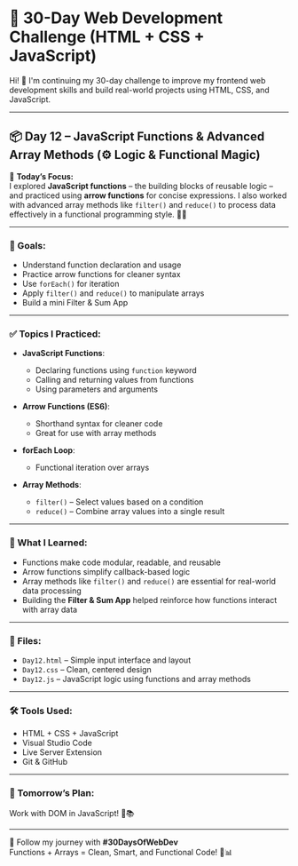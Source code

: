 # 🚀 30-Day Web Development Challenge (HTML + CSS + JavaScript)

Hi! 👋 I'm continuing my 30-day challenge to improve my frontend web development skills and build real-world projects using HTML, CSS, and JavaScript.

---

## 📦 Day 12 – JavaScript Functions & Advanced Array Methods (⚙️ Logic & Functional Magic)

📌 **Today’s Focus:**  
I explored **JavaScript functions** – the building blocks of reusable logic – and practiced using **arrow functions** for concise expressions. I also worked with advanced array methods like `filter()` and `reduce()` to process data effectively in a functional programming style. 🔁🧠

---

### 🎯 Goals:
- Understand function declaration and usage  
- Practice arrow functions for cleaner syntax  
- Use `forEach()` for iteration  
- Apply `filter()` and `reduce()` to manipulate arrays  
- Build a mini Filter & Sum App  

---

### ✅ Topics I Practiced:

- **JavaScript Functions**:
  - Declaring functions using `function` keyword  
  - Calling and returning values from functions  
  - Using parameters and arguments

- **Arrow Functions (ES6)**:
  - Shorthand syntax for cleaner code  
  - Great for use with array methods

- **forEach Loop**:
  - Functional iteration over arrays

- **Array Methods**:
  - `filter()` – Select values based on a condition  
  - `reduce()` – Combine array values into a single result  

---

### 🧠 What I Learned:
- Functions make code modular, readable, and reusable  
- Arrow functions simplify callback-based logic  
- Array methods like `filter()` and `reduce()` are essential for real-world data processing  
- Building the **Filter & Sum App** helped reinforce how functions interact with array data  

---

### 📁 Files:
- `Day12.html` – Simple input interface and layout  
- `Day12.css` – Clean, centered design  
- `Day12.js` – JavaScript logic using functions and array methods  

---

### 🛠️ Tools Used:
- HTML + CSS + JavaScript  
- Visual Studio Code  
- Live Server Extension  
- Git & GitHub  

---

### 📌 Tomorrow’s Plan:
Work with DOM in JavaScript! 🧩📚

---

🔖 Follow my journey with **#30DaysOfWebDev**  
Functions + Arrays = Clean, Smart, and Functional Code! 🔧📊
